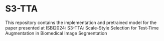 # S3-TTA
This repository contains the implementation and pretrained model for the paper presented at ISBI2024: S3-TTA: Scale-Style Selection for Test-Time Augmentation in Biomedical Image Segmentation
